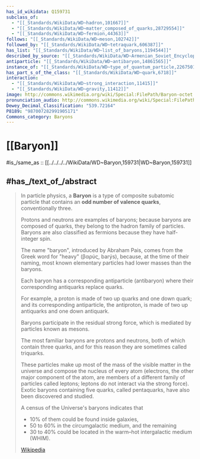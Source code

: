 ```yaml
---
has_id_wikidata: Q159731
subclass_of:
  - "[[_Standards/WikiData/WD~hadron,101667]]"
  - "[[_Standards/WikiData/WD~matter_composed_of_quarks,28729554]]"
  - "[[_Standards/WikiData/WD~fermion,44363]]"
follows: "[[_Standards/WikiData/WD~meson,102742]]"
followed_by: "[[_Standards/WikiData/WD~tetraquark,606387]]"
has_list: "[[_Standards/WikiData/WD~list_of_baryons,1194544]]"
described_by_source: "[[_Standards/WikiData/WD~Armenian_Soviet_Encyclopedia,2657718]]"
antiparticle: "[[_Standards/WikiData/WD~antibaryon,14861565]]"
instance_of: "[[_Standards/WikiData/WD~type_of_quantum_particle,22675015]]"
has_part_s_of_the_class: "[[_Standards/WikiData/WD~quark,6718]]"
interaction:
  - "[[_Standards/WikiData/WD~strong_interaction,11415]]"
  - "[[_Standards/WikiData/WD~gravity,11412]]"
image: http://commons.wikimedia.org/wiki/Special:FilePath/Baryon-octet.svg
pronunciation_audio: http://commons.wikimedia.org/wiki/Special:FilePath/LL-Q9610%20%28ben%29-Tahmid-%E0%A6%AC%E0%A7%8D%E0%A6%AF%E0%A6%BE%E0%A6%B0%E0%A6%BF%E0%A6%AF%E0%A6%BC%E0%A6%A8.wav
Dewey_Decimal_Classification: "539.72164"
P8189: "987007282991905171"
Commons_category: Baryons
---
```


# [[Baryon]] 

#is_/same_as :: [[../../../../WikiData/WD~Baryon,159731|WD~Baryon,159731]] 

## #has_/text_of_/abstract 

> In particle physics, a **Baryon** is a type of composite subatomic particle 
> that contains an **odd number of valence quarks**, conventionally three. 
> 
> Protons and neutrons are examples of baryons; because baryons are composed of quarks, 
> they belong to the hadron family of particles. 
> Baryons are also classified as fermions because they have half-integer spin.
>
> The name "baryon", introduced by Abraham Pais, 
> comes from the Greek word for "heavy" (βαρύς, barýs), because, at the time of their naming, 
> most known elementary particles had lower masses than the baryons. 
> 
> Each baryon has a corresponding antiparticle (antibaryon) 
> where their corresponding antiquarks replace quarks. 
> 
> For example, a proton is made of two up quarks and one down quark; 
> and its corresponding antiparticle, the antiproton, 
> is made of two up antiquarks and one down antiquark.
>
> Baryons participate in the residual strong force, 
> which is mediated by particles known as mesons. 
> 
> The most familiar baryons are protons and neutrons, both of which contain three quarks, 
> and for this reason they are sometimes called triquarks. 
> 
> These particles make up most of the mass of the visible matter in the universe 
> and compose the nucleus of every atom 
> (electrons, the other major component of the atom, 
> are members of a different family of particles called leptons; 
> leptons do not interact via the strong force). 
> Exotic baryons containing five quarks, called pentaquarks, 
> have also been discovered and studied.
>
> A census of the Universe's baryons indicates that 
> - 10% of them could be found inside galaxies, 
> - 50 to 60% in the circumgalactic medium, and the remaining 
> - 30 to 40% could be located in the warm–hot intergalactic medium (WHIM).
>
> [Wikipedia](https://en.wikipedia.org/wiki/Baryon) 

